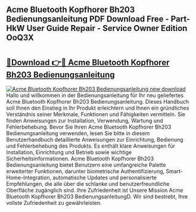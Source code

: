 ## Acme Bluetooth Kopfhorer Bh203 Bedienungsanleitung PDF Download Free - Part-HkW User Guide Repair - Service Owner Edition OoQ3X

# <h2><a href="http://df2e0k6.blite.top/?on=Acme+Bluetooth+Kopfhorer+Bh203+Bedienungsanleitung">🔗Download 👉🔴 Acme Bluetooth Kopfhorer Bh203 Bedienungsanleitung</a></h2>

[![Acme Bluetooth Kopfhorer Bh203 Bedienungsanleitung new download](https://i.imgur.com/lujVjoI.png)](http://df2e0k6.blite.top/?on=Acme+Bluetooth+Kopfhorer+Bh203+Bedienungsanleitung)
Hallo und willkommen in der Bedienungsanleitung für Ihr neu geliefertes Acme Bluetooth Kopfhorer Bh203 Bedienungsanleitung. Dieses Handbuch soll Ihnen den Einstieg in Ihr Produkt erleichtern und Ihnen ein gründliches Verständnis seiner Merkmale, Funktionen und Fähigkeiten vermitteln. Sie finden Anweisungen zur Installation, Verwendung, Wartung und Fehlerbehebung. Bevor Sie Ihren Acme Bluetooth Kopfhorer Bh203 Bedienungsanleitung verwenden, lesen Sie bitte in diesem Benutzerhandbuch detaillierte Anweisungen zur Einrichtung, Bedienung und Fehlerbehebung des Produkts. Es enthält klare Anweisungen für Installation, Einrichtung und Betrieb sowie wichtige Sicherheitsinformationen. Acme Bluetooth Kopfhorer Bh203 Bedienungsanleitung bietet Benutzern eine umfangreiche Palette erweiterter Funktionen, darunter biometrische Authentifizierung, Smart-Home-Integration, automatische Updates und personalisierte Empfehlungen, die alle über die schlanke und benutzerfreundliche Oberfläche zugänglich sind. Ihre Zufriedenheit ist Unsere Mission Acme Bluetooth Kopfhorer Bh203 BedienungsanleitungD. Wir sind bestrebt, Ihre vollste Zufriedenheit zu gewährleisten.
